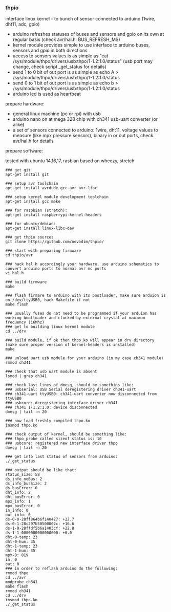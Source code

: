 ### thpio

interface linux kernel - to bunch of sensor connected to arduino (1wire, dht11, adc, gpio)

 - arduino refreshes statuses of buses and sensors and gpio on its own at regular basis (check avr/hal.h: BUS_REFRESH_MS)
 - kernel module provides simple to use interface to arduino buses, sensors and gpio in both directions
 - access to sensors values is as simple as "cat /sys/module/thpo/drivers/usb:thpo/1-1.2:1.0/status" (usb port may change, check script _get_status for details)
 - send 1 to 0 bit of out port is as simple as echo A > /sys/module/thpo/drivers/usb:thpo/1-1.2:1.0/status
 - send 0 to 1 bit of out port is as simple as echo b > /sys/module/thpo/drivers/usb:thpo/1-1.2:1.0/status
 - arduino led is used as heartbeat

prepare hardware:

 - general linux machine (pc or rpi) with usb 
 - arduino nano on at mega 328 chip with ch341 usb-uart converter (or alike)
 - a set of sensors connected to arduino: 1wire, dht11, voltage values to measure (like mpx pressure sensors), binary in or out ports, check avr/hal.h for details

prepare software:

tested with ubuntu 14,16,17, rasbian based on wheezy, stretch
```
### get git
apt-get install git

### setup avr toolchain
apt-get install avrdude gcc-avr avr-libc

### setup kernel module development toolchain
apt-get install gcc make

### for raspbian (stretch):
apt-get install raspberrypi-kernel-headers

### for ubuntu/debian:
apt-get install linux-libc-dev

### get thpio sources
git clone https://github.com/novodim/thpio/

### start with preparing firmware
cd thpio/avr

### hack hal.h accordingly your hardware, use arduino schematics to convert arduino ports to normal avr mc ports
vi hal.h

### build firmware
make

### flash firmare to arduino with its bootloader, make sure arduion is on /dev/ttyUSB0, hack Makefile if not
make flash

### usually fuses do not need to be programmed if your arduion has working bootloader and clocked by external crystal at maximum frequency (16Mhz)
### get to building linux kernel module
cd ../drv

### build module, if ok then thpo.ko will appear in drv directory (make sure proper version of kernel-headers is installed)
make

### unload uart usb module for your arduino (in my case ch341 module)
rmmod ch341

### check that usb uart module is absent
lsmod | grep ch341

### check last lines of dmesg, should be somethins like:
### usbserial: USB Serial deregistering driver ch341-uart
### ch341-uart ttyUSB0: ch341-uart converter now disconnected from ttyUSB0
### usbcore: deregistering interface driver ch341
### ch341 1-1.2:1.0: device disconnected
dmesg | tail -n 20

### now load freshly compiled thpo.ko
insmod thpo.ko

### check output of kernel, should be something like:
### thpo_probe called sizeof status is: 10
### usbcore: registered new interface driver thpo
dmesg | tail -n 20

### get info last status of sensors from arduino:
./_get_status

### output should be like that:
status_size: 58
ds_info_noBus: 2
ds_info_busSize: 2
ds_busError: 0
dht_info: 2
dht_busError: 0
mpx_info: 1
mpx_busError: 0
in_info: 0
out_info: 0
ds-0-0-28ff864b6f140427: +22.7
ds-0-1-28c297b50500002c: +16.6
ds-1-0-28ffdf5b6a1403cf: +22.8
ds-1-1-0000000000000000: +0.0
dht-0-temp: 23
dht-0-hum: 35
dht-1-temp: 23
dht-1-hum: 35
mpx-0: 819
in: 0
out: 0
### in order to reflash arduino do the following:
rmmod thpo
cd ../avr
modprobe ch341
make flash
rmmod ch341
cd ../drv
insmod thpo.ko
./_get_status
```
